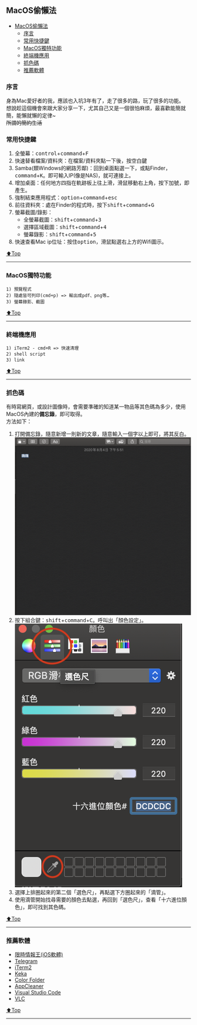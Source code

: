 ## MacOS偷懶法
<!-- TOC -->

- [MacOS偷懶法](#macos%E5%81%B7%E6%87%B6%E6%B3%95)
    - [序言](#%E5%BA%8F%E8%A8%80)
    - [常用快捷鍵](#%E5%B8%B8%E7%94%A8%E5%BF%AB%E6%8D%B7%E9%8D%B5)
    - [MacOS獨特功能](#macos%E7%8D%A8%E7%89%B9%E5%8A%9F%E8%83%BD)
    - [終端機應用](#%E7%B5%82%E7%AB%AF%E6%A9%9F%E6%87%89%E7%94%A8)
    - [抓色碼](#%E6%8A%93%E8%89%B2%E7%A2%BC)
    - [推薦軟體](#%E6%8E%A8%E8%96%A6%E8%BB%9F%E9%AB%94)

<!-- /TOC -->

### 序言
身為Mac愛好者的我，應該也入坑3年有了，走了很多的路，玩了很多的功能。  
想說趁這個機會來跟大家分享一下，尤其自己又是一個很怕麻煩，最喜歡能簡就簡，能懶就懶的定律~  
~~所謂的簡約生活~~


### 常用快捷鍵
1) 全螢幕：<kbd>control</kbd>+<kbd>command</kbd>+<kbd>F</kbd>
2) 快速替看檔案/資料夾：在檔案/資料夾點一下後，按<kbd>空白鍵</kbd>
3) Samba(類Windows的網路芳鄰)：回到桌面點選一下，或點Finder，<kbd>command</kbd>+<kbd>K</kbd>。即可輸入IP(像是NAS)，就可連接上。
4) 增加桌面：任何地方四指在軌跡板上往上滑，滑鼠移動右上角，按下加號，即產生。
5) 強制結束應用程式：<kbd>option</kbd>+<kbd>command</kbd>+<kbd>esc</kbd>
6) 前往資料夾：處在Finder的程式時，按下<kbd>shift</kbd>+<kbd>command</kbd>+<kbd>G</kbd>
7) 螢幕截圖/錄影：
    - 全螢幕截圖：<kbd>shift</kbd>+<kbd>command</kbd>+<kbd>3</kbd>
    - 選擇區域截圖：<kbd>shift</kbd>+<kbd>command</kbd>+<kbd>4</kbd>
    - 螢幕錄影：<kbd>shift</kbd>+<kbd>command</kbd>+<kbd>5</kbd>
8) 快速查看Mac ip位址：按住<kbd>option</kbd>，滑鼠點選右上方的Wifi圖示。

[⬆️Top](#MacOS偷懶法)

---

### MacOS獨特功能
    1) 預覽程式
    2) 隨處皆可列印(cmd+p) => 輸出成pdf、png等…
    3) 螢幕錄影、截圖

[⬆️Top](#MacOS偷懶法)

---

### 終端機應用
    1) iTerm2 - cmd+R => 快速清理
    2) shell script
    3) link

[⬆️Top](#MacOS偷懶法)

---

### 抓色碼
有時寫網頁，或設計圖像時，會需要準確的知道某一物品等其色碼為多少，使用MacOS內建的**備忘錄**，即可取得。  
方法如下：  
1) 打開備忘錄，隨意新增一則新的文章，隨意輸入一個字以上即可，將其反白。  
![](./assets/備忘錄查色碼01.png)
2) 按下組合鍵：<kbd>shift</kbd>+<kbd>command</kbd>+<kbd>C</kbd>。呼叫出「顏色設定」。
![](./assets/備忘錄查色碼02.png)
3) 選擇上排圈起來的第二個「選色尺」，再點選下方圈起來的「滴管」。
4) 使用滴管開始找尋需要的顏色去點選，再回到「選色尺」，查看「十六進位顏色」，即可找到其色碼。

[⬆️Top](#MacOS偷懶法)

---

### 推薦軟體
- [限時情報王(iOS軟體)](https://apps.apple.com/tw/app/限時情報王/id1119596304)
- [Telegram](https://telegram.org)
- [iTerm2](https://www.iterm2.com)
- [Keka](https://www.keka.io/zh-tw/)
- [Color Folder](https://apps.apple.com/tw/app/color-folder-master-%E6%AA%94%E6%A1%88%E5%A4%BE%E9%A1%8F%E8%89%B2%E4%B8%80%E9%8D%B5%E6%9B%B4%E6%94%B9/id1450345160?mt=12)
- [AppCleaner](https://freemacsoft.net/appcleaner/)
- [Visual Studio Code](https://code.visualstudio.com)
- [VLC](https://www.videolan.org/vlc/index.zh-TW.html)

[⬆️Top](#MacOS偷懶法)

---

